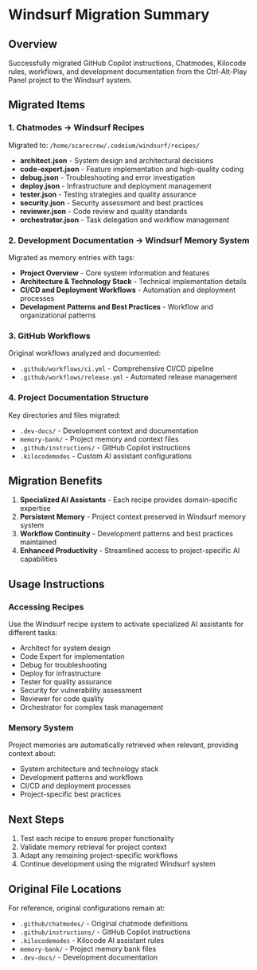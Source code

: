 # Windsurf Migration Summary

## Overview
Successfully migrated GitHub Copilot instructions, Chatmodes, Kilocode rules, workflows, and development documentation from the Ctrl-Alt-Play Panel project to the Windsurf system.

## Migrated Items

### 1. Chatmodes → Windsurf Recipes
Migrated to: `/home/scarecrow/.codeium/windsurf/recipes/`

- **architect.json** - System design and architectural decisions
- **code-expert.json** - Feature implementation and high-quality coding
- **debug.json** - Troubleshooting and error investigation
- **deploy.json** - Infrastructure and deployment management
- **tester.json** - Testing strategies and quality assurance
- **security.json** - Security assessment and best practices
- **reviewer.json** - Code review and quality standards
- **orchestrator.json** - Task delegation and workflow management

### 2. Development Documentation → Windsurf Memory System
Migrated as memory entries with tags:

- **Project Overview** - Core system information and features
- **Architecture & Technology Stack** - Technical implementation details
- **CI/CD and Deployment Workflows** - Automation and deployment processes
- **Development Patterns and Best Practices** - Workflow and organizational patterns

### 3. GitHub Workflows
Original workflows analyzed and documented:
- `.github/workflows/ci.yml` - Comprehensive CI/CD pipeline
- `.github/workflows/release.yml` - Automated release management

### 4. Project Documentation Structure
Key directories and files migrated:
- `.dev-docs/` - Development context and documentation
- `memory-bank/` - Project memory and context files
- `.github/instructions/` - GitHub Copilot instructions
- `.kilocodemodes` - Custom AI assistant configurations

## Migration Benefits

1. **Specialized AI Assistants** - Each recipe provides domain-specific expertise
2. **Persistent Memory** - Project context preserved in Windsurf memory system
3. **Workflow Continuity** - Development patterns and best practices maintained
4. **Enhanced Productivity** - Streamlined access to project-specific AI capabilities

## Usage Instructions

### Accessing Recipes
Use the Windsurf recipe system to activate specialized AI assistants for different tasks:
- Architect for system design
- Code Expert for implementation
- Debug for troubleshooting
- Deploy for infrastructure
- Tester for quality assurance
- Security for vulnerability assessment
- Reviewer for code quality
- Orchestrator for complex task management

### Memory System
Project memories are automatically retrieved when relevant, providing context about:
- System architecture and technology stack
- Development patterns and workflows
- CI/CD and deployment processes
- Project-specific best practices

## Next Steps

1. Test each recipe to ensure proper functionality
2. Validate memory retrieval for project context
3. Adapt any remaining project-specific workflows
4. Continue development using the migrated Windsurf system

## Original File Locations

For reference, original configurations remain at:
- `.github/chatmodes/` - Original chatmode definitions
- `.github/instructions/` - GitHub Copilot instructions
- `.kilocodemodes` - Kilocode AI assistant rules
- `memory-bank/` - Project memory bank files
- `.dev-docs/` - Development documentation